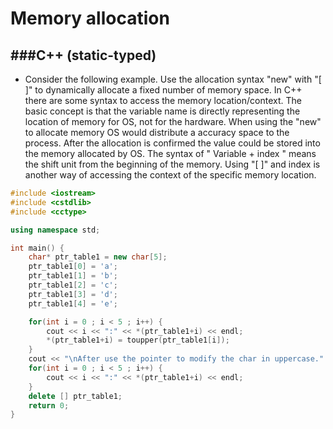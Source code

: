 # Memory allocation

<script type="text/javascript" src="../js/general.js"></script>

###C++ (static-typed)
---

* Consider the following example. Use the allocation syntax "new" with "[ ]" to dynamically allocate a fixed number of memory space. In C++ there are some syntax to access the memory location/context. The basic concept is that the variable name is directly representing the location of memory for OS, not for the hardware. When using the "new" to allocate memory OS would distribute a accuracy space to the process. After the allocation is confirmed the value could be stored into the memory allocated by OS. The syntax of " Variable + index " means the shift unit from the beginning of the memory. Using "[ ]" and index is another way of accessing the context of the specific memory location.

```cpp
#include <iostream>
#include <cstdlib>
#include <cctype>

using namespace std;

int main() {
    char* ptr_table1 = new char[5];
    ptr_table1[0] = 'a';
    ptr_table1[1] = 'b';
    ptr_table1[2] = 'c';
    ptr_table1[3] = 'd';
    ptr_table1[4] = 'e';

    for(int i = 0 ; i < 5 ; i++) {
        cout << i << ":" << *(ptr_table1+i) << endl;
        *(ptr_table1+i) = toupper(ptr_table1[i]);
    }
    cout << "\nAfter use the pointer to modify the char in uppercase." << endl;
    for(int i = 0 ; i < 5 ; i++) {
        cout << i << ":" << *(ptr_table1+i) << endl;
    }
    delete [] ptr_table1;
    return 0;
}
```